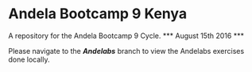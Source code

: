 # Andela Bootcamp 9 Kenya
A repository for the Andela Bootcamp 9 Cycle.
*** August 15th 2016 ***

Please navigate to the ***Andelabs*** branch to view the Andelabs exercises done locally.
